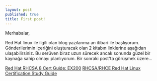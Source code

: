 ```yaml
---
layout: post
published: true
title: First post!
---
```


Merhabalar,

Red Hat linux ile ilgili olan blog yazılarıma an itibari ile başlıyorum.
Gönderilerimin içeriğini oluşturacak olan 2 kitabın linklerine aşağıdan ulaşabilirsiniz.
Bu serüven biraz uzun sürecek ancak sonunda güzel bir kaynağa sahip olmayı planlıyorum.
Bir sonraki post'ta görüşmek üzere...

[Red Hat RHCSA 8 Cert Guide: EX200](https://www.oreilly.com/library/view/red-hat-rhcsa/9780135938058/)
[RHCSA/RHCE Red Hat Linux Certification Study Guide](https://learning.oreilly.com/library/view/rhcsarhce-red-hat/9780071841948/)



